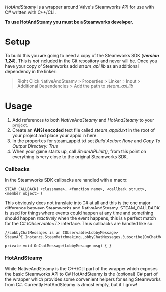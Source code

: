 *HotAndSteamy* is a wrapper around Valve's Steamworks API for use with C# written with C++/CLI.

**To use HotAndSteamy you must be a Steamworks developer.**

# Setup

To build this you are going to need a copy of the Steamworks SDK (***version 1.24***). This is *not* included in the Git repository and never will be. Once you have your copy of Steamworks add *steam_api.lib* as an additional dependency in the linker:

> Right Click NativeAndSteamy > Properties > Linker > Input > Additional Dependencies > Add the path to *steam_api.lib*

# Usage

1. Add references to both *NativeAndSteamy* and *HotAndSteamy* to your project.
2. Create an **ANSI encoded** text file called *steam_appid.txt* in the root of your project and place your appid in here.
3. In the properties for steam_appid.txt set *Build Action: None* and *Copy To Output Directory: True*
4. When your game starts up, call *SteamAPI.Init()*, from this point on everything is very close to the original Steamworks SDK.

### Callbacks

In the Steamworks SDK callbacks are handled with a macro:

	STEAM_CALLBACK( <classname>, <function name>, <callback struct>, <member object> )
    
This obviously does not translate into C# at all and this is the one major difference between Steamworks and NativeAndSteamy. STEAM_CALLBACK is used for things where events could happen at any time and something should happen *reactively* when the event happens, this is a perfect match for the C# *IObservable<T\>* interface. Thus callbacks are handled like so:

	//LobbyChatMessages is an IObservable<LobbyMessage>
	SteamAPI.Instance.SteamMatchmaking.LobbyChatMessages.Subscribe(OnChatMessage);

	private void OnChatMessage(LobbyMessage msg) { }
	
### HotAndSteamy

While NativeAndSteamy is the C++/CLI part of the wrapper which exposes the basic Steamworks API to C# HotAndSteamy is the (optional) C# part of the wrapper which provides some convenient helpers for using Steamworks from C#. Currently HotAndSteamy is almost empty, but it'll grow!